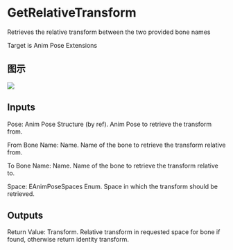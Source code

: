 # GetRelativeTransform

Retrieves the relative transform between the two provided bone names

Target is Anim Pose Extensions

## 图示

![]($-20221218-17503789.png)

## Inputs

Pose: Anim Pose Structure (by ref). Anim Pose to retrieve the transform from.

From Bone Name: Name. Name of the bone to retrieve the transform relative from.

To Bone Name: Name. Name of the bone to retrieve the transform relative to.

Space: EAnimPoseSpaces Enum. Space in which the transform should be retrieved.  

## Outputs

Return Value: Transform. Relative transform in requested space for bone if found, otherwise return identity transform.


